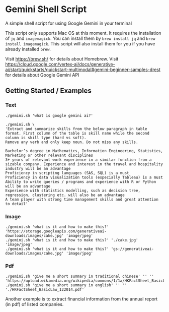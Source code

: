 # Gemini Shell Script

A simple shell script for using Google Gemini in your terminal

This script only supports Mac OS at this moment.
It requires the installation of `jq` and `imagemagick`. You can install them by `brew install jq` and `brew install imagemagick`. This script will also install them for you if you have already installed `brew`.

Visit https://brew.sh/ for details about Homebrew.
Visit https://cloud.google.com/vertex-ai/docs/generative-ai/start/quickstarts/quickstart-multimodal#gemini-beginner-samples-drest for details about Google Gemini API

## Getting Started / Examples

### Text
```
./gemini.sh 'what is google gemini ai?'

./gemini.sh \
'Extract and summarize skills from the below paragraph in table format. First column of the table is skill name while the second column is skill type (hard vs soft).
Remove any verb and only keep noun. Do not miss any skills.

Bachelor’s degree in Mathematics, Information Engineering, Statistics, Marketing or other relevant disciplines
3+ years of relevant work experience in a similar function from a sizable company. Experience and interest in the travel and hospitality industry will be an advantage
Proficiency in scripting languages (SAS, SQL) is a must
Proficiency in data visualization tools (especially Tableau) is a must
Ability to write queries / programs and experience with R or Python will be an advantage
Experience with statistics modelling, such as decision tree, regression, clustering etc. will also be an advantage
A team player with strong time management skills and great attention to detail'
```

### Image
```
./gemini.sh 'what is it and how to make this?' 'https://storage.googleapis.com/generativeai-downloads/images/cake.jpg' 'image/jpeg'
./gemini.sh 'what is it and how to make this?' './cake.jpg' 'image/jpeg'
./gemini.sh 'what is it and how to make this?' 'gs://generativeai-downloads/images/cake.jpg' 'image/jpeg'
```

### Pdf
```
./gemini.sh 'give me a short summary in traditional chinese' '' '' 'https://upload.wikimedia.org/wikipedia/commons/1/1a/HKFactSheet_BasicLaw_122014.pdf'
./gemini.sh 'give me a short summary in english' '' '' './HKFactSheet_BasicLaw_122014.pdf'
```
Another example is to extract financial information from the annual report (in pdf) of listed companies.
